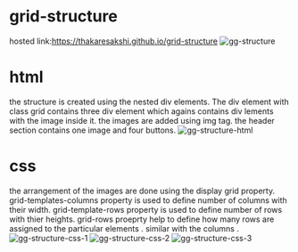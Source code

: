 # grid-structure
hosted link:https://thakaresakshi.github.io/grid-structure
![gg-structure](https://github.com/ThakareSakshi/grid-structure/assets/86354291/6849b9e3-4f00-496f-a889-1b6271add133)
# html
the structure is created using the nested div elements.
The div element with class grid contains three div element which agains contains div lements with the image inside it.
the images are added using img tag. the header section contains one image and four buttons.
![gg-structure-html](https://github.com/ThakareSakshi/grid-structure/assets/86354291/a4218e98-0b14-4122-836e-babdfe399537)

# css
 the arrangement of the images are done using the display grid property.
 grid-templates-columns property is used to define number of columns with their width. grid-template-rows property is used to define number of rows with thier heights.
 grid-rows proeprty help to define how many rows are assigned to the particular elements . similar with the columns .
![gg-structure-css-1](https://github.com/ThakareSakshi/grid-structure/assets/86354291/9e23eded-ce6c-42df-af6f-75a35d9ee657)
![gg-structure-css-2](https://github.com/ThakareSakshi/grid-structure/assets/86354291/9d16892a-4a9c-44fb-94e7-48d8d54f0381)
![gg-structure-css-3](https://github.com/ThakareSakshi/grid-structure/assets/86354291/350f2f73-7dfb-487e-a059-1f7ac1ac1034)
